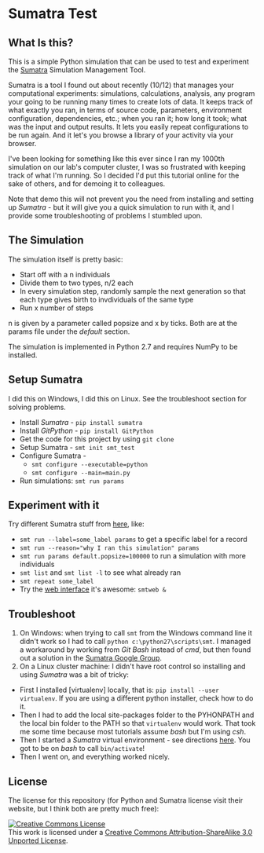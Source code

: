 # Sumatra Test

## What Is this?

This is a simple Python simulation that can be used to test and experiment the [Sumatra](http://packages.python.org/Sumatra/index.html) Simulation Management Tool.

Sumatra is a tool I found out about recently (10/12) that manages your computational experiments: simulations, calculations, analysis, any program your going to be running many times to create lots of data. It keeps track of what exactly you ran, in terms of source code, parameters, environment configuration, dependencies, etc.; when you ran it; how long it took; what was the input and output results. It lets you easily repeat configurations to be run again. And it let's you browse a library of your activity via your browser.

I've been looking for something like this ever since I ran my 1000th simulation on our lab's computer cluster, I was so frustrated with keeping track of what I'm running. So I decided I'd put this tutorial online for the sake of others, and for demoing it to colleagues. 

Note that demo this will not prevent you the need from installing and setting up *Sumatra* - but it will give you a quick simulation to run with it, and I provide some troubleshooting of problems I stumbled upon.

## The Simulation

The simulation itself is pretty basic:

  - Start off with a n individuals
  - Divide them to two types, n/2 each
  - In every simulation step, randomly sample the next generation so that each type gives birth to invdividuals of the same type
  - Run x number of steps

n is given by a parameter called popsize and x by ticks. Both are at the params file under the *default* section.

The simulation is implemented in Python 2.7 and requires NumPy to be installed.

## Setup Sumatra

I did this on Windows, I did this on Linux. See the troubleshoot section for solving problems.

  - Install *Sumatra* - `pip install sumatra`
  - Install *GitPython* - `pip install GitPython`  
  - Get the code for this project by using `git clone`
  - Setup Sumatra - `smt init smt_test`
  - Configure Sumatra - 
    - `smt configure --executable=python`
    - `smt configure --main=main.py`
  - Run simulations: `smt run params`

## Experiment with it

Try different Sumatra stuff from [here](http://packages.python.org/Sumatra/command_reference.html), like:

  - `smt run --label=some_label params` to get a specific label for a record
  - `smt run --reason="why I ran this simulation" params`
  - `smt run params default.popsize=100000` to run a simulation with more individuals
  - `smt list` and `smt list -l` to see what already ran
  - `smt repeat some_label`
  - Try the [web interface](http://packages.python.org/Sumatra/web_interface.html) it's awesome: `smtweb &`

## Troubleshoot

1. On Windows: when trying to call `smt` from the Windows command line it didn't work so I had to call `python c:\python27\scripts\smt`. I managed a workaround by working from *Git Bash* instead of *cmd*, but then found out a solution in the [Sumatra Google Group](https://groups.google.com/forum/?fromgroups=#!topic/sumatra-users/Jlo7Ixhp1dM).
1. On a Linux cluster machine: I didn't have root control so installing and using *Sumatra* was a bit of tricky:
  - First I installed [virtualenv] locally, that is: `pip install --user virtualenv`. If you are using a different python installer, check how to do it.
  - Then I had to add the local site-packages folder to the PYHONPATH and the local bin folder to the PATH so that `virtualenv` would work. That took me some time because most tutorials assume *bash* but I'm using *csh*.
  - Then I started a *Sumatra* virtual environment - see directions [here](http://www.clemesha.org/blog/modern-python-hacker-tools-virtualenv-fabric-pip/). You got to be on *bash* to call `bin/activate`!
  - Then I went on, and everything worked nicely.

## License

The license for this repository (for Python and Sumatra license visit their website, but I think both are pretty much free):

<a rel="license" href="http://creativecommons.org/licenses/by-sa/3.0/"><img alt="Creative Commons License" style="border-width:0" src="http://i.creativecommons.org/l/by-sa/3.0/88x31.png" /></a><br />This work is licensed under a <a rel="license" href="http://creativecommons.org/licenses/by-sa/3.0/">Creative Commons Attribution-ShareAlike 3.0 Unported License</a>.

